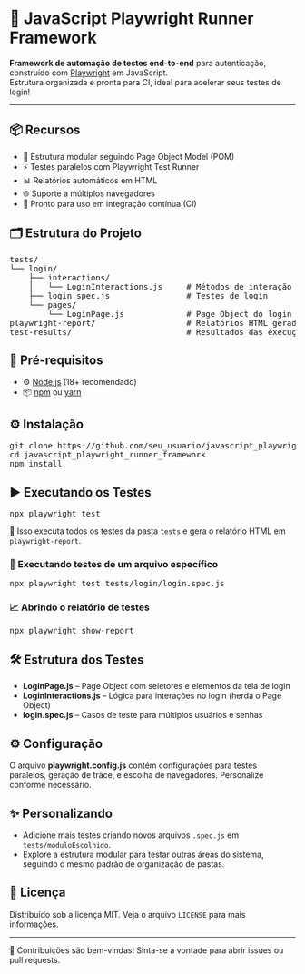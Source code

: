 <!DOCTYPE html>
<html lang="pt-BR">
<body>

<h1>🚀 JavaScript Playwright Runner Framework</h1>

<p>
  <b>Framework de automação de testes end-to-end</b> para autenticação, construído com <a href="https://playwright.dev/">Playwright</a> em JavaScript.<br>
  Estrutura organizada e pronta para CI, ideal para acelerar seus testes de login!
</p>

<hr>

<h2>📦 Recursos</h2>
<ul>
  <li>🔗 Estrutura modular seguindo Page Object Model (POM)</li>
  <li>⚡ Testes paralelos com Playwright Test Runner</li>
  <li>📊 Relatórios automáticos em HTML</li>
  <li>🌐 Suporte a múltiplos navegadores</li>
  <li>🚦 Pronto para uso em integração contínua (CI)</li>
</ul>

<h2>🗂️ Estrutura do Projeto</h2>
<pre>
tests/
└── login/
    ├── interactions/
    │   └── LoginInteractions.js     # Métodos de interação para o login
    ├── login.spec.js                # Testes de login
    └── pages/
        └── LoginPage.js             # Page Object do login
playwright-report/                   # Relatórios HTML gerados
test-results/                        # Resultados das execuções
</pre>

<h2>🔧 Pré-requisitos</h2>
<ul>
  <li>⚙️ <a href="https://nodejs.org/">Node.js</a> (18+ recomendado)</li>
  <li>📦 <a href="https://www.npmjs.com/">npm</a> ou <a href="https://yarnpkg.com/">yarn</a></li>
</ul>

<h2>⚙️ Instalação</h2>
<pre>
git clone https://github.com/seu_usuario/javascript_playwright_runner_framework.git
cd javascript_playwright_runner_framework
npm install
</pre>

<h2>▶️ Executando os Testes</h2>
<pre>
npx playwright test
</pre>
<p>🔹 Isso executa todos os testes da pasta <code>tests</code> e gera o relatório HTML em <code>playwright-report</code>.</p>

<h3>📝 Executando testes de um arquivo específico</h3>
<pre>npx playwright test tests/login/login.spec.js</pre>

<h3>📈 Abrindo o relatório de testes</h3>
<pre>npx playwright show-report</pre>

<h2>🛠️ Estrutura dos Testes</h2>
<ul>
  <li><b>LoginPage.js</b> – Page Object com seletores e elementos da tela de login</li>
  <li><b>LoginInteractions.js</b> – Lógica para interações no login (herda o Page Object)</li>
  <li><b>login.spec.js</b> – Casos de teste para múltiplos usuários e senhas</li>
</ul>

<h2>⚙️ Configuração</h2>
<p>
O arquivo <b>playwright.config.js</b> contém configurações para testes paralelos, geração de trace, e escolha de navegadores. Personalize conforme necessário.
</p>

<h2>✨ Personalizando</h2>
<ul>
  <li>Adicione mais testes criando novos arquivos <code>.spec.js</code> em <code>tests/moduloEscolhido</code>.</li>
  <li>Explore a estrutura modular para testar outras áreas do sistema, seguindo o mesmo padrão de organização de pastas.</li>
</ul>

<h2>🪪 Licença</h2>
<p>
Distribuído sob a licença MIT. Veja o arquivo <code>LICENSE</code> para mais informações.
</p>

<hr>
<p>
  🤝 Contribuições são bem-vindas! Sinta-se à vontade para abrir issues ou pull requests.<br>
  <br>
</p>

</body>
</html>
